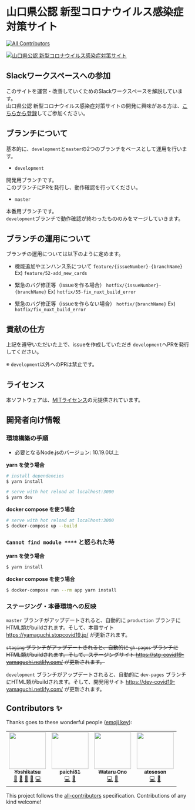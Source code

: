 # 山口県公認 新型コロナウイルス感染症対策サイト
<!-- ALL-CONTRIBUTORS-BADGE:START - Do not remove or modify this section -->
[![All Contributors](https://img.shields.io/badge/all_contributors-4-orange.svg?style=flat-square)](#contributors-)
<!-- ALL-CONTRIBUTORS-BADGE:END -->

[](
![](https://github.com/tokyo-metropolitan-gov/covid19/workflows/production%20deploy/badge.svg)
)

[![山口県公認 新型コロナウイルス感染症対策サイト](https://user-images.githubusercontent.com/42875682/80171665-ea3d0180-8625-11ea-8727-c47dbcb0ea73.png)](https://yamaguchi.stopcovid19.jp/)

## Slackワークスペースへの参加

このサイトを運営・改善していくためのSlackワークスペースを解説しています。  
山口県公認 新型コロナウイルス感染症対策サイトの開発に興味がある方は、[こちらから登録](https://join.slack.com/t/covid19-yamaguchi/shared_invite/zt-dpiqhr12-LgiU8gAKZ_02Alkc5BoV8w)してご参加ください。

## ブランチについて

基本的に、`development`と`master`の2つのブランチをベースとして運用を行います。

- `development`

開発用ブランチです。  
このブランチにPRを発行し、動作確認を行ってください。

- `master`

本番用ブランチです。  
`development`ブランチで動作確認が終わったもののみをマージしていきます。

## ブランチの運用について

ブランチの運用については以下のように定めます。

- 機能追加やエンハンス系について
`feature/{issueNumber}-{branchName}` Ex) `feature/52-add_new_cards`

- 緊急のバグ修正等（issueを作る場合）
`hotfix/{issueNumber}-{branchName}` Ex) `hotfix/55-fix_nuxt_build_error`

- 緊急のバグ修正等（issueを作らない場合）
`hotfix/{branchName}` Ex) `hotfix/fix_nuxt_build_error`

## 貢献の仕方

上記を遵守いただいた上で、issueを作成していただき `development`へPRを発行してください。

※ `development`以外へのPRは禁止です。



## ライセンス
本ソフトウェアは、[MITライセンス](./LICENSE.txt)の元提供されています。

## 開発者向け情報

### 環境構築の手順

- 必要となるNode.jsのバージョン: 10.19.0以上

**yarn を使う場合**
```bash
# install dependencies
$ yarn install

# serve with hot reload at localhost:3000
$ yarn dev
```

**docker compose を使う場合**
```bash
# serve with hot reload at localhost:3000
$ docker-compose up --build
```

### `Cannot find module ****` と怒られた時

**yarn を使う場合**
```bash
$ yarn install
```

**docker compose を使う場合**
```bash
$ docker-compose run --rm app yarn install
```

### ステージング・本番環境への反映

`master` ブランチがアップデートされると、自動的に `production` ブランチにHTML類がbuildされます。そして、本番サイト https://yamaguchi.stopcovid19.jp/ が更新されます。

~~`staging` ブランチがアップデートされると、自動的に `gh-pages` ブランチにHTML類がbuildされます。そして、ステージングサイト https://stg-covid19-yamaguchi.netlify.com/ が更新されます。~~

`development` ブランチがアップデートされると、自動的に `dev-pages` ブランチにHTML類がbuildされます。そして、開発用サイト https://dev-covid19-yamaguchi.netlify.com/ が更新されます。

## Contributors ✨

Thanks goes to these wonderful people ([emoji key](https://allcontributors.org/docs/en/emoji-key)):

<!-- ALL-CONTRIBUTORS-LIST:START - Do not remove or modify this section -->
<!-- prettier-ignore-start -->
<!-- markdownlint-disable -->
<table>
  <tr>
    <td align="center"><a href="http://nsd24technology@gmail.com"><img src="https://avatars.githubusercontent.com/u/42875682?v=4?s=100" width="100px;" alt=""/><br /><sub><b>Yoshikatsu</b></sub></a><br /><a href="#projectManagement-nishidayoshikatsu" title="Project Management">📆</a> <a href="https://github.com/nishidayoshikatsu/covid19-yamaguchi/pulls?q=is%3Apr+reviewed-by%3Anishidayoshikatsu" title="Reviewed Pull Requests">👀</a> <a href="#question-nishidayoshikatsu" title="Answering Questions">💬</a> <a href="#maintenance-nishidayoshikatsu" title="Maintenance">🚧</a> <a href="https://github.com/nishidayoshikatsu/covid19-yamaguchi/commits?author=nishidayoshikatsu" title="Code">💻</a></td>
    <td align="center"><a href="https://github.com/paichi81"><img src="https://avatars.githubusercontent.com/u/4400857?v=4?s=100" width="100px;" alt=""/><br /><sub><b>paichi81</b></sub></a><br /><a href="https://github.com/nishidayoshikatsu/covid19-yamaguchi/commits?author=paichi81" title="Code">💻</a> <a href="https://github.com/nishidayoshikatsu/covid19-yamaguchi/issues?q=author%3Apaichi81" title="Bug reports">🐛</a></td>
    <td align="center"><a href="http://onwtr.work"><img src="https://avatars.githubusercontent.com/u/44804976?v=4?s=100" width="100px;" alt=""/><br /><sub><b>Wataru Ono</b></sub></a><br /><a href="https://github.com/nishidayoshikatsu/covid19-yamaguchi/commits?author=watagit" title="Code">💻</a> <a href="https://github.com/nishidayoshikatsu/covid19-yamaguchi/issues?q=author%3Awatagit" title="Bug reports">🐛</a></td>
    <td align="center"><a href="https://github.com/atososon"><img src="https://avatars.githubusercontent.com/u/54769649?v=4?s=100" width="100px;" alt=""/><br /><sub><b>atososon</b></sub></a><br /><a href="https://github.com/nishidayoshikatsu/covid19-yamaguchi/commits?author=atososon" title="Code">💻</a> <a href="https://github.com/nishidayoshikatsu/covid19-yamaguchi/issues?q=author%3Aatososon" title="Bug reports">🐛</a></td>
  </tr>
</table>

<!-- markdownlint-restore -->
<!-- prettier-ignore-end -->

<!-- ALL-CONTRIBUTORS-LIST:END -->

This project follows the [all-contributors](https://github.com/all-contributors/all-contributors) specification. Contributions of any kind welcome!
